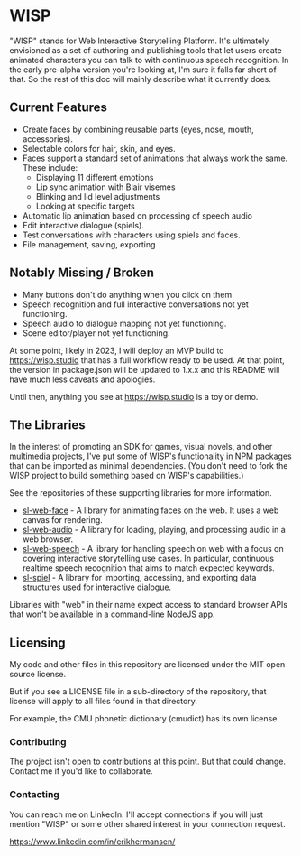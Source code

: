 # WISP

"WISP" stands for Web Interactive Storytelling Platform. It's ultimately envisioned as a set of authoring and publishing tools that let users create animated characters you can talk to with continuous speech recognition. In the early pre-alpha version you're looking at, I'm sure it falls far short of that. So the rest of this doc will mainly describe what it currently does.

## Current Features

* Create faces by combining reusable parts (eyes, nose, mouth, accessories).
* Selectable colors for hair, skin, and eyes.
* Faces support a standard set of animations that always work the same. These include:
  * Displaying 11 different emotions
  * Lip sync animation with Blair visemes
  * Blinking and lid level adjustments
  * Looking at specific targets
* Automatic lip animation based on processing of speech audio
* Edit interactive dialogue (spiels).
* Test conversations with characters using spiels and faces.
* File management, saving, exporting

## Notably Missing / Broken

* Many buttons don't do anything when you click on them
* Speech recognition and full interactive conversations not yet functioning.
* Speech audio to dialogue mapping not yet functioning.
* Scene editor/player not yet functioning.

At some point, likely in 2023, I will deploy an MVP build to https://wisp.studio that has a full workflow ready to be used. At that point, the version in package.json will be updated to 1.x.x and this README will have much less caveats and apologies.

Until then, anything you see at https://wisp.studio is a toy or demo.

## The Libraries

In the interest of promoting an SDK for games, visual novels, and other multimedia projects, I've put some of WISP's functionality in NPM packages that can be imported as minimal dependencies. (You don't need to fork the WISP project to build something based on WISP's capabilities.)

See the repositories of these supporting libraries for more information.
* [sl-web-face](https://github.com/erikh2000/sl-web-face) - A library for animating faces on the web. It uses a web canvas for rendering.
* [sl-web-audio](https://github.com/erikh2000/sl-web-audio) - A library for loading, playing, and processing audio in a web browser.
* [sl-web-speech](https://github.com/erikh2000/sl-web-speech) - A library for handling speech on web with a focus on covering interactive storytelling use cases. In particular, continuous realtime speech recognition that aims to match expected keywords.
* [sl-spiel](https://github.com/erikh2000/sl-spiel) - A library for importing, accessing, and exporting data structures used for interactive dialogue.

Libraries with "web" in their name expect access to standard browser APIs that won't be available in a command-line NodeJS app.

## Licensing

My code and other files in this repository are licensed under the MIT open source license.

But if you see a LICENSE file in a sub-directory of the repository, that license will apply to all files found in that directory.

For example, the CMU phonetic dictionary (cmudict) has its own license.

### Contributing

The project isn't open to contributions at this point. But that could change. Contact me if you'd like to collaborate.

### Contacting

You can reach me on LinkedIn. I'll accept connections if you will just mention "WISP" or some other shared interest in your connection request.

https://www.linkedin.com/in/erikhermansen/
